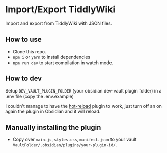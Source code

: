 # Import/Export TiddlyWiki 

Import and export from TiddlyWiki with JSON files.

## How to use

- Clone this repo.
- `npm i` or `yarn` to install dependencies
- `npm run dev` to start compilation in watch mode.

## How to dev

Setup `DEV_VAULT_PLUGIN_FOLDER` (your obsidian dev-vault plugin folder) in a .env file (copy the .env.example)

I couldn't manage to have the [hot-reload](https://github.com/pjeby/hot-reload) plugin to work, just turn off an on again the plugin in Obsidian and it will reload.

## Manually installing the plugin

- Copy over `main.js`, `styles.css`, `manifest.json` to your vault `VaultFolder/.obsidian/plugins/your-plugin-id/`.
